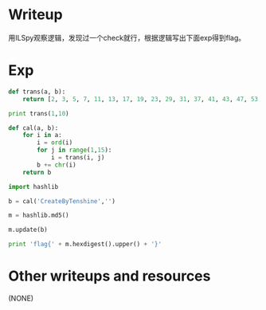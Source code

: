 # Writeup

用ILSpy观察逻辑，发现过一个check就行，根据逻辑写出下面exp得到flag。

# Exp

```python
def trans(a, b):
	return [2, 3, 5, 7, 11, 13, 17, 19, 23, 29, 31, 37, 41, 43, 47, 53, 59, 61, 67, 71, 73, 79, 83, 89, 97, 101, 103, 107, 109, 113][b]^a

print trans(1,10)

def cal(a, b):
	for i in a:
		i = ord(i)
		for j in range(1,15):
			i = trans(i, j)
		b += chr(i)
	return b

import hashlib

b = cal('CreateByTenshine','')

m = hashlib.md5()

m.update(b)

print 'flag{' + m.hexdigest().upper() + '}'

```

# Other writeups and resources

(NONE)
